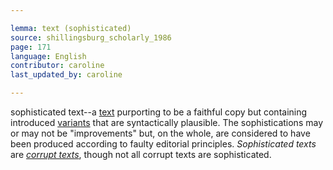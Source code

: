```yaml
---

lemma: text (sophisticated)
source: shillingsburg_scholarly_1986
page: 171
language: English
contributor: caroline
last_updated_by: caroline

---
```


sophisticated text--a [text](text.html) purporting to be a faithful copy but containing introduced [variants](variant.html) that are syntactically plausible. The sophistications may or may not be "improvements" but, on the whole, are considered to have been produced according to faulty editorial principles. _Sophisticated texts_ are _[corrupt texts](textCorrupt.html)_, though not all corrupt texts are sophisticated.
